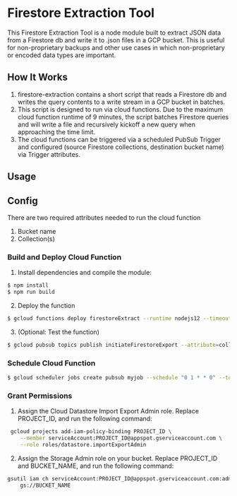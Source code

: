 # Firestore Extraction Tool

This Firestore Extraction Tool is a node module built to extract JSON data from a Firestore db and write it to .json files in a GCP bucket. This is useful for non-proprietary backups and other use cases in which non-proprietary or encoded data types are important. 

## How It Works

1. firestore-extraction contains a short script that reads a Firestore db and writes the query contents to a write stream in a GCP bucket in batches. 
2. This script is designed to run via cloud functions. Due to the maximum cloud function runtime of 9 minutes, the script batches Firestore queries and will write a file and recursively kickoff a new query when approaching the time limit.
3. The cloud functions can be triggered via a scheduled PubSub Trigger and configured (source Firestore collections, destination bucket name) via Trigger attributes. 

## Usage

## Config 

There are two required attributes needed to run the cloud function

1. Bucket name
2. Collection(s)

### Build and Deploy Cloud Function

1. Install dependencies and compile the module:
  
  ```sh
  $ npm install
  $ npm run build
  ```
  
2. Deploy the function 

  ```sh
  $ gcloud functions deploy firestoreExtract --runtime nodejs12 --timeout 540 --trigger-topic initiateFirestoreExport 
  ```
  
3. (Optional: Test the function)
  
  ```sh
  $ gcloud pubsub topics publish initiateFirestoreExport --attribute=collectionName=testCollection,bucketName=test_bucket
  ```
  
### Schedule Cloud Function

  ```sh
  $ gcloud scheduler jobs create pubsub myjob --schedule "0 1 * * 0" --topic initiateFirestoreExport --attribute=collectionName=testCollection,bucketName=test_bucket
  ```

### Grant Permissions

1. Assign the Cloud Datastore Import Export Admin role. Replace PROJECT_ID, and run the following command:

```sh
 gcloud projects add-iam-policy-binding PROJECT_ID \
    --member serviceAccount:PROJECT_ID@appspot.gserviceaccount.com \
    --role roles/datastore.importExportAdmin
```
2. Assign the Storage Admin role on your bucket. Replace PROJECT_ID and BUCKET_NAME, and run the following command:

```sh
gsutil iam ch serviceAccount:PROJECT_ID@appspot.gserviceaccount.com:admin \
    gs://BUCKET_NAME
```
    


